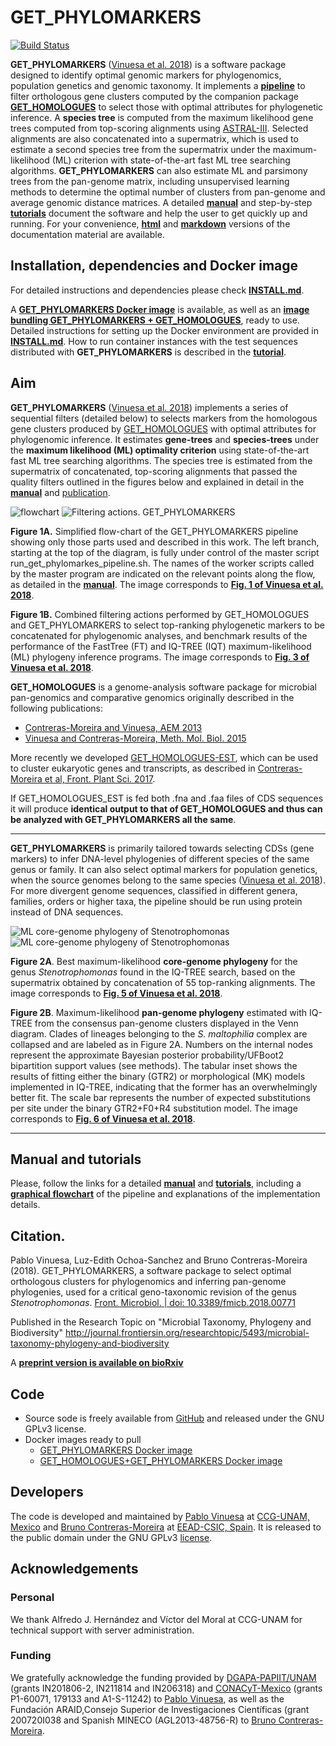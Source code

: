 # GET_PHYLOMARKERS

[![Build Status](https://travis-ci.com/vinuesa/get_phylomarkers.svg?branch=master)](https://travis-ci.com/vinuesa/get_phylomarkers)

<!--Version jun 14, 2022.-->

**GET_PHYLOMARKERS** ([Vinuesa et al. 2018](https://www.frontiersin.org/articles/10.3389/fmicb.2018.00771/full)) is a software package designed to identify optimal genomic markers for phylogenomics, population genetics and genomic taxonomy. It implements a [**pipeline**](https://vinuesa.github.io/get_phylomarkers/#brief-presentation-and-graphical-overview-of-the-pipeline) to filter orthologous gene clusters computed by the companion package [**GET_HOMOLOGUES**](https://github.com/eead-csic-compbio/get_homologues) to select those with optimal attributes for phylogenetic inference. A **species tree** is computed from the maximum likelihood gene trees computed from top-scoring alignments using [ASTRAL-III](https://github.com/smirarab/ASTRAL). Selected alignments are also concatenated into a supermatrix, which is used to estimate a second species tree from the supermatrix under the maximum-likelihood (ML) criterion with state-of-the-art fast ML tree searching algorithms. **GET_PHYLOMARKERS** can also estimate ML and parsimony trees from the pan-genome matrix, including unsupervised learning methods to determine the optimal number of clusters from pan-genome and average genomic distance matrices. A detailed [**manual**](https://vinuesa.github.io/get_phylomarkers/#get_phylomarkers-manual) and step-by-step [**tutorials**](https://vinuesa.github.io/get_phylomarkers/#get_phylomarkers-tutorial) document the software and help the user to get quickly up and running. For your convenience, [**html**](https://vinuesa.github.io/get_phylomarkers/) and [**markdown**](https://github.com/vinuesa/get_phylomarkers/blob/master/docs/GET_PHYLOMARKERS_manual.md) versions of the documentation material are available.

## Installation, dependencies and Docker image

For detailed instructions and dependencies please check [**INSTALL.md**](INSTALL.md).

A [**GET_PHYLOMARKERS Docker image**](https://hub.docker.com/r/vinuesa/get_phylomarkers) is available, as well as an [**image bundling GET_PHYLOMARKERS + 
 GET_HOMOLOGUES**](https://github.com/eead-csic-compbio/get_homologues), ready to use. Detailed instructions for setting up the Docker environment are provided in [**INSTALL.md**](INSTALL.md). How to run container instances with the test sequences distributed with **GET_PHYLOMARKERS** is described in the [**tutorial**](https://vinuesa.github.io/get_phylomarkers/#get_phylomarkers-tutorial).

## Aim
**GET_PHYLOMARKERS** ([Vinuesa et al. 2018](https://www.frontiersin.org/articles/10.3389/fmicb.2018.00771/full)) implements a series of sequential filters (detailed below) to selects markers from the homologous gene clusters produced by [GET_HOMOLOGUES](https://github.com/eead-csic-compbio/get_homologues) with optimal attributes for phylogenomic inference. It estimates **gene-trees** and **species-trees** under the **maximum likelihood (ML) optimality criterion** using state-of-the-art fast ML tree searching algorithms. The species tree is estimated from the supermatrix of concatenated, top-scoring alignments that passed the quality filters outlined in the figures below and explained in detail in the [**manual**](https://vinuesa.github.io/get_phylomarkers/#get_phylomarkers-manual) and [publication](https://www.frontiersin.org/articles/10.3389/fmicb.2018.00771/full).

![**flowchart**](./pics/fmicb-09-00771-g001.jpg) ![**Filtering actions.** GET_PHYLOMARKERS](./pics/fmicb-09-00771-g003.jpg) 

<b>Figure 1A.</b> Simplified flow-chart of the GET_PHYLOMARKERS pipeline showing only those parts used and described in this work. The left branch, starting at the top of the diagram, is fully under control of the master script run_get_phylomarkes_pipeline.sh. The names of the worker scripts called by the master program are indicated on the relevant points along the flow, as detailed in the [**manual**](https://vinuesa.github.io/get_phylomarkers/#get_phylomarkers-manual). The image corresponds to [**Fig. 1 of Vinuesa et al. 2018**](https://www.frontiersin.org/files/Articles/351767/fmicb-09-00771-HTML/image_m/fmicb-09-00771-g001.jpg).

<b>Figure 1B.</b> Combined filtering actions performed by GET_HOMOLOGUES and GET_PHYLOMARKERS to select top-ranking phylogenetic markers to be concatenated for phylogenomic analyses, and benchmark results of the performance of the FastTree (FT) and IQ-TREE (IQT) maximum-likelihood (ML) phylogeny inference programs. The image corresponds to [**Fig. 3 of Vinuesa et al. 2018**](https://www.frontiersin.org/files/Articles/351767/fmicb-09-00771-HTML/image_m/fmicb-09-00771-g003.jpg).


**GET_HOMOLOGUES** is a genome-analysis software package for microbial pan-genomics and comparative genomics originally described in the following publications: 

- [Contreras-Moreira and Vinuesa, AEM 2013](https://www.ncbi.nlm.nih.gov/pubmed/24096415)
- [Vinuesa and Contreras-Moreira, Meth. Mol. Biol. 2015](https://www.ncbi.nlm.nih.gov/pubmed/25343868) 

More recently we developed [GET_HOMOLOGUES-EST](https://github.com/eead-csic-compbio/get_homologues), 
which can be used to cluster eukaryotic genes and transcripts, as described in [Contreras-Moreira et al, Front. Plant Sci. 2017](http://journal.frontiersin.org/article/10.3389/fpls.2017.00184/full). 

If GET_HOMOLOGUES_EST is fed both .fna and .faa files of CDS sequences it will produce **identical output to that of GET_HOMOLOGUES and thus can be analyzed with GET_PHYLOMARKERS all the same**.

* * *

**GET_PHYLOMARKERS** is primarily tailored towards selecting CDSs (gene markers) to infer DNA-level phylogenies of different species of the same genus or family. It can also select optimal markers for population genetics, when the source genomes belong to the same species ([Vinuesa et al. 2018](https://www.frontiersin.org/articles/10.3389/fmicb.2018.00771/full)).
For more divergent genome sequences, classified in different genera, families, orders or higher taxa,
the pipeline should be run using protein instead of DNA sequences.

![ML core-genome phylogeny of Stenotrophomonas](./pics/fmicb-09-00771-g005.jpg) ![ML core-genome phylogeny of Stenotrophomonas](./pics/fmicb-09-00771-g006.jpg)

<b>Figure 2A</b>. Best maximum-likelihood **core-genome phylogeny** for the genus <i>Stenotrophomonas</i> found in the IQ-TREE search, based on the supermatrix obtained by concatenation of 55 top-ranking alignments. The image corresponds to [**Fig. 5 of Vinuesa et al. 2018**](https://www.frontiersin.org/files/Articles/351767/fmicb-09-00771-HTML/image_m/fmicb-09-00771-g005.jpg).

<b>Figure 2B</b>. Maximum-likelihood **pan-genome phylogeny** estimated with IQ-TREE from the consensus pan-genome clusters displayed in the Venn diagram. Clades of lineages belonging to the *S. maltophilia* complex are collapsed and are labeled as in Figure 2A. Numbers on the internal nodes represent the approximate Bayesian posterior probability/UFBoot2 bipartition support values (see methods). The tabular inset shows the results of fitting either the binary (GTR2) or morphological (MK) models implemented in IQ-TREE, indicating that the former has an overwhelmingly better fit. The scale bar represents the number of expected substitutions per site under the binary GTR2+F0+R4 substitution model.  The image corresponds to [**Fig. 6 of Vinuesa et al. 2018**](https://www.frontiersin.org/files/Articles/351767/fmicb-09-00771-HTML/image_m/fmicb-09-00771-g006.jpg).

* * * 

## Manual and tutorials

Please, follow the links for a detailed [**manual**](https://vinuesa.github.io/get_phylomarkers/#get_phylomarkers-manual) and [**tutorials**](https://vinuesa.github.io/get_phylomarkers/#get_phylomarkers-tutorial), including a [**graphical flowchart**](https://vinuesa.github.io/get_phylomarkers/#brief-presentation-and-graphical-overview-of-the-pipeline) of the pipeline and explanations of the implementation details.

## Citation.

Pablo Vinuesa, Luz-Edith Ochoa-Sanchez and Bruno Contreras-Moreira (2018).
GET_PHYLOMARKERS, a software package to select optimal orthologous clusters for phylogenomics 
and inferring pan-genome phylogenies, used for a critical geno-taxonomic revision of the 
genus *Stenotrophomonas*. [Front. Microbiol. | doi: 10.3389/fmicb.2018.00771](https://www.frontiersin.org/articles/10.3389/fmicb.2018.00771/abstract) 

Published in the Research Topic on "Microbial Taxonomy, Phylogeny and Biodiversity"
http://journal.frontiersin.org/researchtopic/5493/microbial-taxonomy-phylogeny-and-biodiversity

A [**preprint version is available on bioRxiv**](https://www.biorxiv.org/content/early/2018/04/04/294660)

## Code
- Source sode is freely available from [GitHub](https://github.com/vinuesa/get_phylomarkers) and released under the GNU GPLv3 license.
- Docker images ready to pull
    - [GET_PHYLOMARKERS Docker image](https://hub.docker.com/repository/docker/vinuesa/get_phylomarkers)
    - [GET_HOMOLOGUES+GET_PHYLOMARKERS Docker image](https://hub.docker.com/r/csicunam/get_homologues)

## Developers
The code is developed and maintained by [Pablo Vinuesa](https://www.ccg.unam.mx/~vinuesa/) 
at [CCG-UNAM, Mexico](https://www.ccg.unam.mx/) and 
[Bruno Contreras-Moreira](https://digital.csic.es/cris/rp/rp02661/) 
 at [EEAD-CSIC, Spain](http://www.eead.csic.es/). It is released to the public domain under the GNU GPLv3 [license](./LICENSE).

## Acknowledgements

### Personal
We thank Alfredo J. Hernández and Víctor del Moral at CCG-UNAM for technical support with server administration.

### Funding
We gratefully acknowledge the funding provided by [DGAPA-PAPIIT/UNAM](https://dgapa.unam.mx/index.php/impulso-a-la-investigacion/papiit) (grants IN201806-2, IN211814 and IN206318) and [CONACyT-Mexico](https://conacyt.mx/) (grants P1-60071, 179133 and A1-S-11242) to [Pablo Vinuesa](https://www.ccg.unam.mx/~vinuesa/), as well as the Fundación ARAID,Consejo  Superior  de Investigaciones Científicas (grant 200720I038 and Spanish MINECO (AGL2013-48756-R) to [Bruno Contreras-Moreira](https://digital.csic.es/cris/rp/rp02661).
